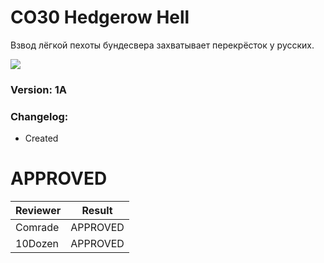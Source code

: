 ﻿# CO30 Hedgerow Hell 
Взвод лёгкой пехоты бундесвера захватывает перекрёсток у русских. 

<img src='https://github.com/rempopo/CO30_Hedgerow_Hell_1A.WL_Rosche/blob/master/overview.jpg' />	

### Version: 1A

### Changelog:
- Created

# APPROVED
| Reviewer | Result |
| ------------ | ------------- |
| Comrade | APPROVED |
| 10Dozen | APPROVED |

